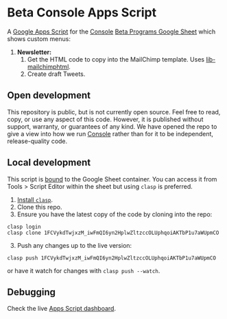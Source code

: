 # Beta Console Apps Script

A [Google Apps Script](https://developers.google.com/apps-script/overview) for
the [Console](https://console.dev) [Beta Programs Google
Sheet](https://docs.google.com/spreadsheets/d/10SJbUuMWgc-ACOzNydXL16vE_fDwJIP92G4_L8XUhrQ/edit)
which shows custom menus:

1. **Newsletter:**
    1. Get the HTML code to copy into the MailChimp template. Uses
       [lib-mailchimphtml](https://github.com/consoledotdev/lib-mailchimphtml).
    2. Create draft Tweets.

## Open development

This repository is public, but is not currently open source. Feel free to read,
copy, or use any aspect of this code. However, it is published without support,
warranty, or guarantees of any kind. We have opened the repo to give a view
into how we run [Console](https://console.dev) rather than for it to be
independent, release-quality code.

## Local development

This script is [bound](https://developers.google.com/apps-script/guides/bound)
to the Google Sheet container. You can access it from Tools > Script Editor
within the sheet but using `clasp` is preferred.

1. [Install `clasp`](https://developers.google.com/apps-script/guides/clasp).
2. Clone this repo.
3. Ensure you have the latest copy of the code by cloning into the repo:

```
clasp login
clasp clone 1FCVykdTwjxzM_iwFmQI6yn2HplwZltzccOLUphqoiAKTbP1u7aWUpmCO
```

3. Push any changes up to the live version: 
```
clasp push 1FCVykdTwjxzM_iwFmQI6yn2HplwZltzccOLUphqoiAKTbP1u7aWUpmCO
``` 
or have it watch for changes with `clasp push --watch`.

## Debugging

Check the live [Apps Script dashboard](https://script.google.com/home/all).
